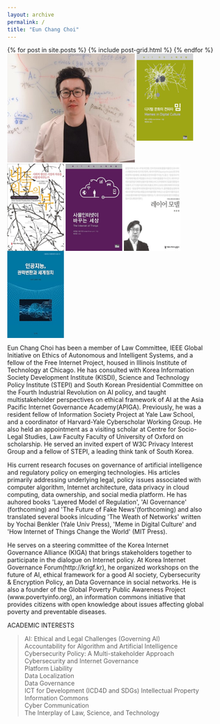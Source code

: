 ```yaml
---
layout: archive
permalink: /
title: "Eun Chang Choi"
---
```


<div class="tiles">
{% for post in site.posts %}
	{% include post-grid.html %}
{% endfor %}
</div><!-- /.tiles -->
<div style="width:90%">
<div>
<img style="height:250px" src="images/profile.jpg">
 <a href="https://mitpress.mit.edu/books/memes-digital-culture"><img style="vertical-align:top;height:200px;width:130px;" src="images/book1.png"></a>
 <a href="http://www.kyobobook.co.kr/product/detailViewKor.laf?ejkGb=KOR&mallGb=KOR&barcode=9791130435473&orderClick=LAG&Kc="><img style="vertical-align:top;height:200px;width:130px;" src="images/book2.jpg"></a>
 <a href="http://www.kyobobook.co.kr/product/detailViewKor.laf?ejkGb=KOR&mallGb=KOR&barcode=9788946062726&orderClick=LAH&Kc="><img style="vertical-align:top;height:200px;width:130px;" src="images/book3.jpg"></a>
 <a href="http://www.kyobobook.co.kr/product/detailViewKor.laf?barcode=9791130437002&orderClick=357"><img style="vertical-align:top;height:200px;width:130px;" src="images/book4.jpg"></a>
 <a href="http://www.kyobobook.co.kr/product/detailViewKor.laf?ejkGb=KOR&mallGb=KOR&barcode=9788964361436&orderClick=LAH&Kc="><img style="vertical-align:top;height:200px;width:130px;" src="images/book5.jpg"></a>


<p> Eun Chang Choi has been a member of Law Committee, IEEE Global Initiative on Ethics of Autonomous and Intelligent Systems, and a fellow of the Free Internet Project, housed in Illinois Institute of Technology at Chicago. He has consulted with Korea Information Society Development Institute (KISDI), Science and Technology Policy Institute (STEPI) and South Korean Presidential Committee on the Fourth Industrial Revolution on AI policy, and taught multistakeholder perspectives on ethical framework of AI at the Asia Pacific Internet Governance Academy(APIGA). Previously, he was a resident fellow of Information Society Project at Yale Law School, and a coordinator of Harvard-Yale Cyberscholar Working Group. He also held an appointment as a visiting scholar at Centre for Socio-Legal Studies, Law Faculty Faculty of University of Oxford on scholarship. He served an invited expert of W3C Privacy Interest Group and a fellow of STEPI, a leading think tank of South Korea.</p>
<p> His current research focuses on governance of artificial intelligence and regulatory policy on emerging technologies. His articles primarily addressing underlying legal, policy issues associated with computer algorithm, Internet architecture, data privacy in cloud computing, data ownership, and social media platform. He has auhored books 'Layered Model of Regulation', 'Al Governance' (forthcoming) and 'The Future of Fake News'(forthcoming)  and also translated several books inlcuding 'The Weath of Networks' written by Yochai Benkler (Yale Univ Press), 'Meme in Digital Culture' and 'How Internet of Things Change the World' (MIT Press). </p>
<p> He serves on a steering committee of the Korea Internet Governance Alliance (KIGA) that brings stakeholders together to participate in the dialogue on Internet policy. At Korea Internet Governance Forum(http://krigf.kr), he organized workshops on the future of AI, ethical framework for a good AI society, Cybersecurity & Encryption Policy, an Data Governance in social networks. He is also a founder of the Global Poverty Public Awareness Project (www.povertyinfo.org), an information commons initiative that provides citizens with open  knowledge about issues affecting global poverty and preventable diseases.</p>

ACADEMIC INTERESTS<br> 
<blockquote>  AI: Ethical and Legal Challenges (Governing AI)<br>
  Accountability for Algorithm and Artificial Intelligence <br>
  Cybersecurity Policy: A Multi-stakeholder Approach <br>
  Cybersecurity and Internet Governance <br>
  Platform Liability <br>
  Data Localization <br>
  Data Governance <br>
  ICT for Development (ICD4D and SDGs)
  Intellectual Property<br>
  Information Commons <br>
  Cyber Communication <br>
  The Interplay of Law, Science, and Technology<br>
  </blockquote>
